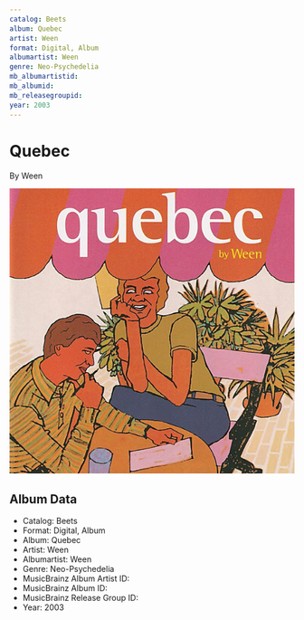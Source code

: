 ```yaml
---
catalog: Beets
album: Quebec
artist: Ween
format: Digital, Album
albumartist: Ween
genre: Neo-Psychedelia
mb_albumartistid: 
mb_albumid: 
mb_releasegroupid: 
year: 2003
---
```


# Quebec

By Ween

![](../../assets/beetscovers/Ween-Quebec.jpg)

## Album Data

- Catalog: Beets
- Format: Digital, Album
- Album: Quebec
- Artist: Ween
- Albumartist: Ween
- Genre: Neo-Psychedelia
- MusicBrainz Album Artist ID: 
- MusicBrainz Album ID: 
- MusicBrainz Release Group ID: 
- Year: 2003

